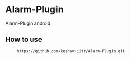 Alarm-Plugin
============

Alarm-Plugin android

How to use
-----------------
         https://github.com/keshav-iitr/Alarm-Plugin.git
